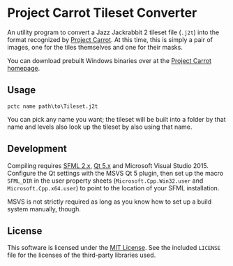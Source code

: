 # Project Carrot Tileset Converter

An utility program to convert a Jazz Jackrabbit 2 tileset file (`.j2t`) into
the format recognized by [Project Carrot](https://github.com/soulweaver91/project-carrot).
At this time, this is simply a pair of images, one for the tiles themselves and
one for their masks.

You can download prebuilt Windows binaries over at the 
[Project Carrot homepage](https://carrot.soulweaver.fi/).

## Usage

```
pctc name path\to\Tileset.j2t
```

You can pick any name you want; the tileset will be built into a folder by that name
and levels also look up the tileset by also using that name.

## Development

Compiling requires [SFML 2.x](http://www.sfml-dev.org/download.php),
[Qt 5.x](http://www.qt.io/download/) and Microsoft Visual Studio 2015.
Configure the Qt settings with the MSVS Qt 5 plugin, then set up the macro
`SFML_DIR` in the user property sheets (`Microsoft.Cpp.Win32.user` and 
`Microsoft.Cpp.x64.user`) to point to the location of your SFML installation.

MSVS is not strictly required as long as you know how to set up a build
system manually, though.

## License
This software is licensed under the [MIT License](https://opensource.org/licenses/MIT).
See the included `LICENSE` file for the licenses of the third-party libraries used.
